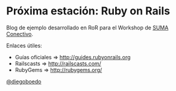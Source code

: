 Próxima estación: Ruby on Rails
===============================

Blog de ejemplo desarrollado en RoR para el Workshop de [SUMA Conectivo](http://sumaconectivo.com/).

Enlaces útiles:

- Guías oficiales => http://guides.rubyonrails.org
- Railscasts => http://railscasts.com/
- RubyGems => http://rubygems.org/



[@diegoboedo](https://twitter.com/diegoboedo)
